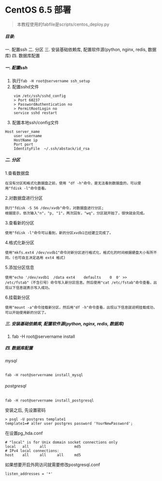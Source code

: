 # CentOS 6.5 部署

> 本教程使用的fabfile是scripts/centos_deploy.py

##### 目录:
一. 配置ssh
二. 分区
三. 安装基础依赖库, 配置软件源(python, nginx, redis, 数据库)
四. 数据库配置

##### 一. 配置ssh
1. 执行`fab -H root@servername ssh_setup`
2. 配置sshd文件
```
    vim /etc/ssh/sshd_config
    > Port 60237
    > PasswordAuthentication no
    > PermitRootLogin no
    service sshd restart
```
3. 配置本地ssh/config文件
```
Host server_name
    user username
    HostName ip
    Port port
    IdentityFile  ~/.ssh/abstack/id_rsa
```

##### 二. 分区

1.查看数据盘
```
在没有分区和格式化数据盘之前，使用 "df -h"命令，是无法看到数据盘的，可以使用"fdisk -l"命令查看。
```
2.对数据盘进行分区
```
执行"fdisk -S 56 /dev/xvdb"命令，对数据盘进行分区;
根据提示，依次输入"n"，"p, "1"，两次回车，"wq"，分区就开始了，很快就会完成。
```
3.查看新的分区
```
使用"fdisk -l"命令可以看到，新的分区xvdb1已经建立完成了。
```
4.格式化新分区
```
使用"mkfs.ext4 /dev/xvdb1"命令对新分区进行格式化，格式化的时间根据硬盘大小有所不同。(也可自主决定选用 ext4 格式) 
```
5.添加分区信息
```
使用"echo '/dev/xvdb1  /data ext4    defaults    0  0' >> /etc/fstab"（不含引号）命令写入新分区信息。然后使用"cat /etc/fstab"命令查看，出现以下信息就表示写入成功。
```
6.挂载新分区
```
使用"mount -a"命令挂载新分区，然后用"df -h"命令查看，出现以下信息就说明挂载成功，可以开始使用新的分区了。
```

##### 三. 安装基础依赖库, 配置软件源(python, nginx, redis, 数据库)
1. fab -H root@servername install

##### 四. 数据库配置
###### mysql
```
fab -H root@servername install_mysql
```

###### postgresql
```
fab -H root@servername install_postgresql
```
安装之后, 先设置密码
```
> psql -U postgres template1
template1=# alter user postgres password 'YourNewPassword';
```
在设置pg_hda.conf
```
# "local" is for Unix domain socket connections only
local   all     all             md5
# IPv4 local connections:
host    all     all     all     md5
```
如果想要开启外网访问就需要修改postgresql.conf
```
listen_addresses = '*'
```
